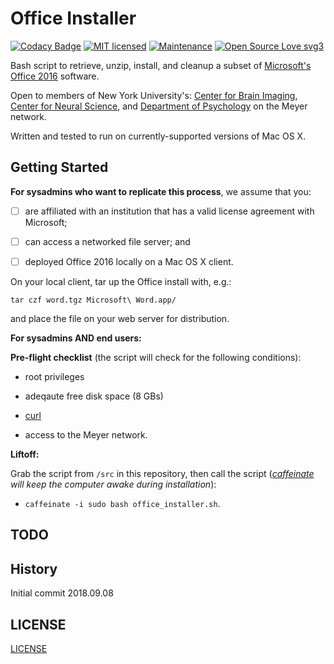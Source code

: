 # Office Installer 

[![Codacy Badge](https://api.codacy.com/project/badge/Grade/df70db0382cd4d47a0fee95e385ad305)](https://www.codacy.com/app/marshki/office_installer?utm_source=github.com&amp;utm_medium=referral&amp;utm_content=marshki/office_installer&amp;utm_campaign=Badge_Grade)
[![MIT licensed](https://img.shields.io/badge/license-MIT-blue.svg)](https://raw.githubusercontent.com/hyperium/hyper/master/LICENSE)
[![Maintenance](https://img.shields.io/badge/Maintained%3F-yes-green.svg)](https://GitHub.com/Naereen/StrapDown.js/graphs/commit-activity)
[![Open Source Love svg3](https://badges.frapsoft.com/os/v3/open-source.svg?v=103)](https://github.com/ellerbrock/open-source-badges/)

Bash script to retrieve, unzip, install, and cleanup a subset of [Microsoft's Office 2016](https://products.office.com/en-us/mac/microsoft-office-for-mac) software.

Open to members of New York University's: [Center for Brain Imaging](http://cbi.nyu.edu), [Center for Neural Science](http://www.cns.nyu.edu), 
and [Department of Psychology](http://www.psych.nyu.edu/psychology.html) on the Meyer network.

Written and tested to run on currently-supported versions of Mac OS X.

## Getting Started 


**For sysadmins who want to replicate this process**, we assume that you:

- [ ] are affiliated with an institution that has a valid license agreement with Microsoft;  

- [ ] can access a networked file server; and

- [ ] deployed Office 2016 locally on a Mac OS X client.

On your local client, tar up the Office install with, e.g.:

`tar czf word.tgz Microsoft\ Word.app/`

and place the file on your web server for distribution.

**For sysadmins AND end users:**

__Pre-flight checklist__ (the script will check for the following conditions):
 
  * root privileges  

  * adeqaute free disk space (8 GBs)

  * [curl](https://curl.haxx.se/docs/manpage.html)

  * access to the Meyer network.  

__Liftoff:__

Grab the script from `/src` in this repository, then call the script (*[caffeinate](https://ss64.com/osx/caffeinate.html) will keep the computer awake during installation*):  

* `caffeinate -i sudo bash office_installer.sh`.  

## TODO 

## History 

Initial commit 2018.09.08 

## LICENSE 

[LICENSE](https://github.com/marshki/office_installer/blob/master/LICENSE)
